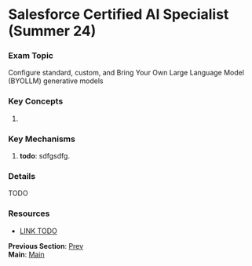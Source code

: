 # Salesforce Certified AI Specialist (Summer 24)

### Exam Topic
Configure standard, custom, and Bring Your Own Large Language Model (BYOLLM) generative models

### Key Concepts
1. []()

### Key Mechanisms
1. **todo**: sdfgsdfg.

### Details

TODO

### Resources
- [LINK TODO](URL)

**Previous Section**: [Prev](./5.1.md)<br />
**Main**: [Main](../README.md)